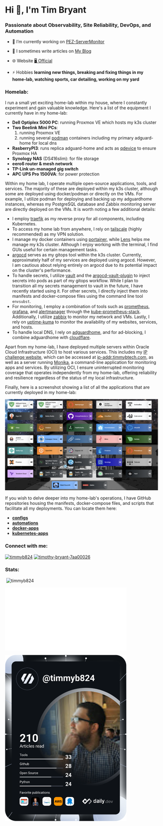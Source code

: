 <h1 align="left">Hi 👋, I'm Tim Bryant</h1>
<h3 align="left">Passionate about Observability, Site Reliability, DevOps, and Automation</h3>

- 🌱 I’m currently working on [PEZ-ServerMonitor](https://github.com/timmyb824/PEZ-ServerMonitor)
 
- 📝 I sometimes write articles on [My Blog](https://blog.timothybryantjr.com)

- 🌐 Website [🖥️ Official](https://timothybryantjr.com)

- ⚡ Hobbies **learning new things, breaking and fixing things in my home-lab, watching sports, car detailing, working on my yard**

<h3 align="left">Homelab:</h3>

I run a small yet exciting home-lab within my house, where I constantly experiment and gain valuable knowledge. Here's a list of the equipment I currently have in my home-lab:

- **Dell Optiplex 5000 PC**: running Proxmox VE which hosts my k3s cluster
- **Two Beelink Mini PCs**:
  1. running Proxmox VE
  2. running several [podman](https://podman.io/) containers including my primary adguard-home for local dns
- **RasberryPI3**: runs replica adguard-home and acts as [qdevice](https://blog.jenningsga.com/proxmox-keeping-quorum-with-qdevices/) to ensure Proxmox HA
- **Synology NAS** (DS416slim): for file storage
- **eero6 router & mesh network**
- **TP-Link un-managed gig switch**
- **APC UPS Pro 1500VA**: for power protection

Within my home lab, I operate multiple open-source applications, tools, and services. The majority of these are deployed within my k3s cluster, although some are deployed using docker/podman or directly on the VMs. For example, I utilize podman for deploying and backing up my adguardhome instances, whereas my PostgreSQL database and Zabbix monitoring server are directly deployed on the VMs. It is worth noting a few additional details:

- I employ [traefik](https://traefik.io/) as my reverse proxy for all components, including Kubernetes.
- To access my home lab from anywhere, I rely on [tailscale](https://tailscale.com/) (highly recommended) as my VPN solution.
- I manage my docker containers using [portainer](https://www.portainer.io/), while [Lens](https://k8slens.dev/) helps me manage my k3s cluster. Although I enjoy working with the terminal, I find GUIs useful for certain management tasks.
- [argocd](https://argoproj.github.io/cd/) serves as my gitops tool within the k3s cluster. Currently, approximately half of my services are deployed using argocd. However, I am cautious about relying entirely on argocd due to its potential impact on the cluster's performance.
- To handle secrets, I utilize [vault](https://developer.hashicorp.com/vault) and the [argocd-vault-plugin](https://github.com/argoproj-labs/argocd-vault-plugin) to inject secrets into pods as part of my gitops workflow. While I plan to transition all my secrets management to vault in the future, I have recently started using it. For other secrets, I directly inject them into manifests and docker-compose files using the command line tool `envsubst`.
- For monitoring, I employ a combination of tools such as [prometheus](https://prometheus.io/), [grafana](https://grafana.com/), and [alertmanager](https://prometheus.io/docs/alerting/latest/alertmanager/) through the [kube-prometheus-stack](https://github.com/prometheus-community/helm-charts/tree/main/charts/kube-prometheus-stack). Additionally, I utilize [zabbix](https://www.zabbix.com/) to monitor my network and VMs. Lastly, I rely on [uptime-kuma](https://github.com/louislam/uptime-kuma) to monitor the availability of my websites, services, and hosts.
- To handle local DNS, I rely on [adguardhome](https://github.com/AdguardTeam/AdGuardHome), and for ad-blocking, I combine adguardhome with [cloudflare](https://www.cloudflare.com/).

Apart from my home-lab, I have deployed multiple servers within Oracle Cloud Infrastructure (OCI) to host various services. This includes my [IP challenge website](https://github.com/timmyb824/ip-addr-challenge), which can be accessed at [ip-addr.timmybtech.com](https://ip-addr.timmybtech.com/), as well as a server running [Monika](https://monika.hyperjump.tech/), a command-line application for monitoring apps and services. By utilizing OCI, I ensure uninterrupted monitoring coverage that operates independently from my home-lab, offering reliability and resilience regardless of the status of my local infrastructure.

Finally, here is a screenshot showing a list of all the applications that are currently deployed in my home-lab:

<img src="homelab_updated.png"  width="600" height="300">


If you wish to delve deeper into my home-lab's operations, I have GitHub repositories housing the manifests, docker-compose files, and scripts that facilitate all my deployments. You can locate them here:

- **[configs](https://github.com/timmyb824/configs)**
- **[automations](https://github.com/timmyb824/automations)**
- **[docker-apps](https://github.com/timmyb824/docker-apps)**
- **[kubernetes-apps](https://github.com/timmyb824/kubernetes-apps)**

<h3 align="left">Connect with me:</h3>
<p align="left">
<a href="https://twitter.com/timmyb824" target="blank"><img align="center" src="https://raw.githubusercontent.com/rahuldkjain/github-profile-readme-generator/master/src/images/icons/Social/twitter.svg" alt="timmyb824" height="30" width="40" /></a>
<a href="https://linkedin.com/in/timothy-bryant-7aa00026" target="blank"><img align="center" src="https://raw.githubusercontent.com/rahuldkjain/github-profile-readme-generator/master/src/images/icons/Social/linked-in-alt.svg" alt="timothy-bryant-7aa00026" height="30" width="40" /></a>
</p>

<h3 align="left">Stats:</h3>

<p>&nbsp;<img align="center" src="https://github-readme-stats.vercel.app/api?username=timmyb824&show_icons=true&locale=en&theme=tokyonight" alt="timmyb824" /></p>

<img align="center" src="/github-metrics.svg" alt="Metrics" width="400">

<a href="https://app.daily.dev/DailyDevTips"><img src="https://github.com/timmyb824/timmyb824/blob/main/devcard.svg" width="400" alt="Tim Bryant's Dev Card"/></a>
